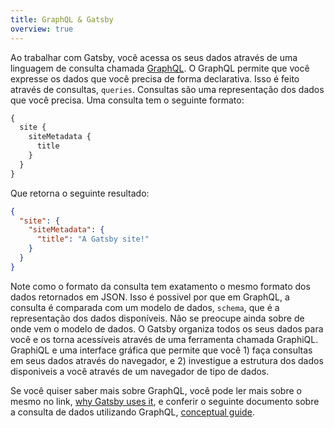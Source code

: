 ```yaml
---
title: GraphQL & Gatsby
overview: true
---
```


Ao trabalhar com Gatsby, você acessa os seus dados através de uma linguagem de consulta chamada [GraphQL](http://graphql.org/). O GraphQL permite que você expresse os dados que você precisa de forma declarativa. Isso é feito através de consultas, `queries`. Consultas são uma representação dos dados que você precisa. Uma consulta tem o seguinte formato:

```graphql
{
  site {
    siteMetadata {
      title
    }
  }
}
```

Que retorna o seguinte resultado:

```json
{
  "site": {
    "siteMetadata": {
      "title": "A Gatsby site!"
    }
  }
}
```

Note como o formato da consulta tem exatamento o mesmo formato dos dados retornados em JSON. Isso é possivel por que em GraphQL, a consulta é comparada com um modelo de dados, `schema`, que é a representação dos dados disponíveis. Não se preocupe ainda sobre de onde vem o modelo de dados. O Gatsby organiza todos os seus dados para você e os torna acessíveis através de uma ferramenta chamada GraphiQL. GraphiQL e uma interface gráfica que permite que você 1) faça consultas em seus dados através do navegador, e 2) investigue a estrutura dos dados disponiveis a você através de um navegador de tipo de dados.

Se você quiser saber mais sobre GraphQL, você pode ler mais sobre o mesmo no link, [why Gatsby uses it](/docs/why-gatsby-uses-graphql/), e conferir o seguinte documento sobre a consulta de dados utilizando GraphQL, [conceptual guide](/docs/querying-with-graphql/).

<GuideList slug={props.slug} />
